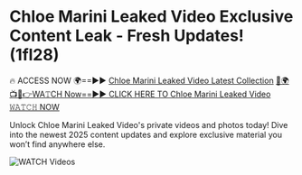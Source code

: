 # Chloe Marini Leaked Video Exclusive Content Leak - Fresh Updates! (1fl28)

🔥 ACCESS NOW 🌍==►► <a href="https://tinyurl.com/3fjeunct" rel="nofollow">Chloe Marini Leaked Video Latest Collection</a></h3>
[🔴🌍📺📱👉WA𝚃CH Now==►► CLICK HERE TO Chloe Marini Leaked Video 𝚆𝙰𝚃𝙲𝙷 NOW](https://tinyurl.com/3fjeunct)

Unlock Chloe Marini Leaked Video's private videos and photos today! Dive into the newest 2025 content updates and explore exclusive material you won’t find anywhere else.


<a href="https://tinyurl.com/3fjeunct" rel="nofollow" data-target="animated-image.originalLink"><img src="https://camo.githubusercontent.com/8a4f000d20f83aca3bf7ec5f350d767afa0574a8a352519fd8cfa583a6f93a33/68747470733a2f2f692e696d6775722e636f6d2f644a486b345a712e676966" alt="WATCH Videos" data-canonical-src="https://i.imgur.com/dJHk4Zq.gif" style="max-width: 100%; display: inline-block;" data-target="animated-image.originalImage"></a>

